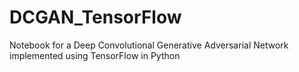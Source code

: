 # DCGAN_TensorFlow
Notebook for a Deep Convolutional Generative Adversarial Network implemented using TensorFlow in Python
